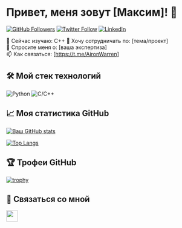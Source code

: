 # Привет, меня зовут [Максим]! 👋

[![GitHub Followers](https://img.shields.io/github/followers/ВАШ_НИК?label=Follow%20me&style=social)](https://github.com/AironWarren)
[![Twitter Follow](https://img.shields.io/twitter/follow/ВАШ_НИК?style=social)](https://twitter.com/AironWarren)
[![LinkedIn](https://img.shields.io/badge/LinkedIn-0077B5?style=flat&logo=linkedin&logoColor=white)](https://linkedin.com/in/AironWarren)
 
🌱 Сейчас изучаю: С++
👯 Хочу сотрудничать по: [тема/проект]  
💬 Спросите меня о: [ваша экспертиза]  
📫 Как связаться: [https://t.me/AironWarren]  

## 🛠 Мой стек технологий

![Python](https://img.shields.io/badge/Python-3776AB?style=for-the-badge&logo=python&logoColor=white)
![С/С++](https://img.shields.io/badge/JavaScript-F7DF1E?style=for-the-badge&logo=javascript&logoColor=black)

## 📈 Моя статистика GitHub

[![Ваш GitHub stats](https://github-readme-stats.vercel.app/api?username=ВАШ_НИК&show_icons=true&theme=radical)](https://github.com/AironWarren)

[![Top Langs](https://github-readme-stats.vercel.app/api/top-langs/?username=ВАШ_НИК&layout=compact&theme=radical)](https://github.com/AironWarren)

## 🏆 Трофеи GitHub

[![trophy](https://github-profile-trophy.vercel.app/?username=ВАШ_НИК&theme=onedark)](https://github.com/ryo-ma/github-profile-trophy)


## 🤝 Связаться со мной

[<img src="https://img.icons8.com/color/48/000000/telegram-app--v1.png" width="30">](https://t.me/AironWarren)
